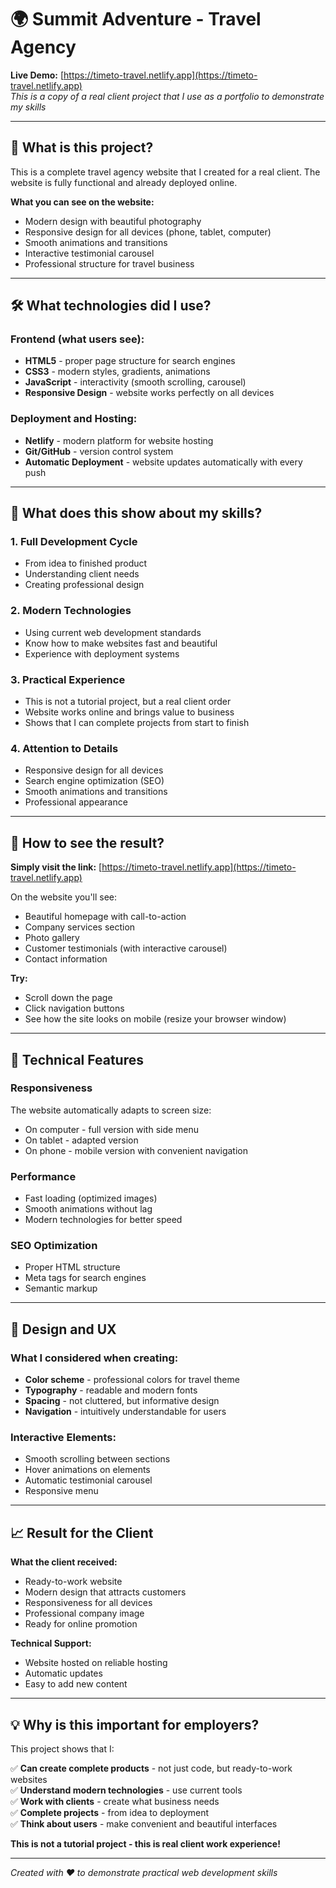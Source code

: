# 🌍 Summit Adventure - Travel Agency

**Live Demo:** [https://timeto-travel.netlify.app](https://timeto-travel.netlify.app)  
*This is a copy of a real client project that I use as a portfolio to demonstrate my skills*

---

## 🎯 What is this project?

This is a complete travel agency website that I created for a real client. The website is fully functional and already deployed online.

**What you can see on the website:**
- Modern design with beautiful photography
- Responsive design for all devices (phone, tablet, computer)
- Smooth animations and transitions
- Interactive testimonial carousel
- Professional structure for travel business

---

## 🛠 What technologies did I use?

### **Frontend (what users see):**
- **HTML5** - proper page structure for search engines
- **CSS3** - modern styles, gradients, animations
- **JavaScript** - interactivity (smooth scrolling, carousel)
- **Responsive Design** - website works perfectly on all devices

### **Deployment and Hosting:**
- **Netlify** - modern platform for website hosting
- **Git/GitHub** - version control system
- **Automatic Deployment** - website updates automatically with every push

---

## 💼 What does this show about my skills?

### **1. Full Development Cycle**
- From idea to finished product
- Understanding client needs
- Creating professional design

### **2. Modern Technologies**
- Using current web development standards
- Know how to make websites fast and beautiful
- Experience with deployment systems

### **3. Practical Experience**
- This is not a tutorial project, but a real client order
- Website works online and brings value to business
- Shows that I can complete projects from start to finish

### **4. Attention to Details**
- Responsive design for all devices
- Search engine optimization (SEO)
- Smooth animations and transitions
- Professional appearance

---

## 🚀 How to see the result?

**Simply visit the link:** [https://timeto-travel.netlify.app](https://timeto-travel.netlify.app)

On the website you'll see:
- Beautiful homepage with call-to-action
- Company services section
- Photo gallery
- Customer testimonials (with interactive carousel)
- Contact information

**Try:**
- Scroll down the page
- Click navigation buttons
- See how the site looks on mobile (resize your browser window)

---

## 📱 Technical Features

### **Responsiveness**
The website automatically adapts to screen size:
- On computer - full version with side menu
- On tablet - adapted version
- On phone - mobile version with convenient navigation

### **Performance**
- Fast loading (optimized images)
- Smooth animations without lag
- Modern technologies for better speed

### **SEO Optimization**
- Proper HTML structure
- Meta tags for search engines
- Semantic markup

---

## 🎨 Design and UX

### **What I considered when creating:**
- **Color scheme** - professional colors for travel theme
- **Typography** - readable and modern fonts
- **Spacing** - not cluttered, but informative design
- **Navigation** - intuitively understandable for users

### **Interactive Elements:**
- Smooth scrolling between sections
- Hover animations on elements
- Automatic testimonial carousel
- Responsive menu

---

## 📈 Result for the Client

**What the client received:**
- Ready-to-work website
- Modern design that attracts customers
- Responsiveness for all devices
- Professional company image
- Ready for online promotion

**Technical Support:**
- Website hosted on reliable hosting
- Automatic updates
- Easy to add new content

---

## 💡 Why is this important for employers?

This project shows that I:

✅ **Can create complete products** - not just code, but ready-to-work websites  
✅ **Understand modern technologies** - use current tools  
✅ **Work with clients** - create what business needs  
✅ **Complete projects** - from idea to deployment  
✅ **Think about users** - make convenient and beautiful interfaces  

**This is not a tutorial project - this is real client work experience!**

---

*Created with ❤️ to demonstrate practical web development skills*